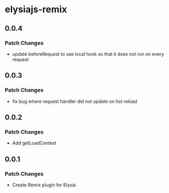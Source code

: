 # elysiajs-remix

## 0.0.4

### Patch Changes

-   update beforeRequest to use local hook so that it does not run on every request

## 0.0.3

### Patch Changes

-   fix bug where request handler did not update on hot reload

## 0.0.2

### Patch Changes

-   Add getLoadContext

## 0.0.1

### Patch Changes

-   Create Remix plugin for Elysia
